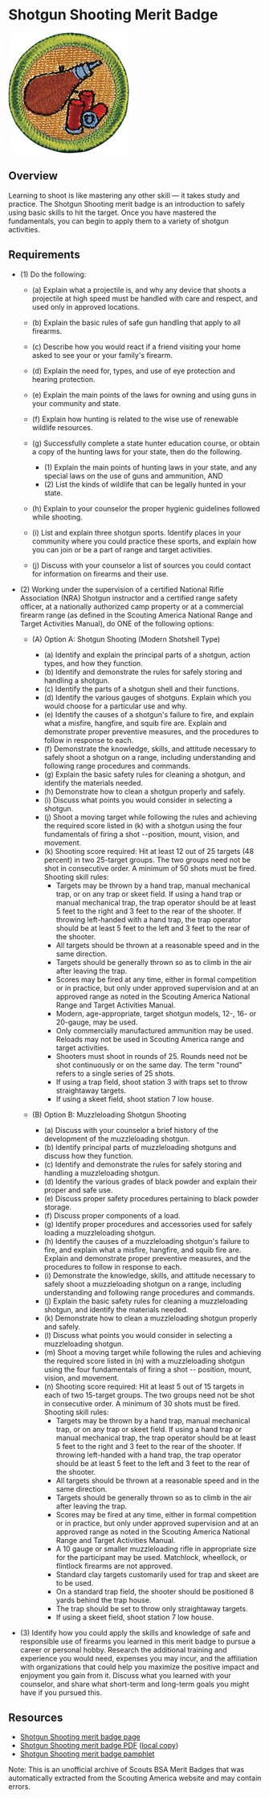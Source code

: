 

# Shotgun Shooting Merit Badge

![Shotgun Shooting Merit Badge](images/shotgun-shooting-merit-badge.jpg)

## Overview



Learning to shoot is like mastering any other skill — it takes study and practice. The Shotgun Shooting merit badge is an introduction to safely using basic skills to hit the target. Once you have mastered the fundamentals, you can begin to apply them to a variety of shotgun activities.

## Requirements

* (1) Do the following:
    * (a) Explain what a projectile is, and why any device that shoots a projectile at high speed must be handled with care and respect, and used only in approved locations.
    * (b) Explain the basic rules of safe gun handling that apply to all firearms.
    * (c) Describe how you would react if a friend visiting your home asked to see your or your family's firearm.
    * (d) Explain the need for, types, and use of eye protection and hearing protection.
    * (e) Explain the main points of the laws for owning and using guns in your community and state.
    * (f) Explain how hunting is related to the wise use of renewable wildlife resources.
    * (g) Successfully complete a state hunter education course, or obtain a copy of the hunting laws for your state, then do the following.
        * (1) Explain the main points of hunting laws in your state, and any special laws on the use of guns and ammunition, AND
        * (2) List the kinds of wildlife that can be legally hunted in your state.


    * (h) Explain to your counselor the proper hygienic guidelines followed while shooting.
    * (i) List and explain three shotgun sports. Identify places in your community where you could practice these sports, and explain how you can join or be a part of range and target activities.
    * (j) Discuss with your counselor a list of sources you could contact for information on firearms and their use.


* (2) Working under the supervision of a certified National Rifle Association (NRA) Shotgun instructor and a certified range safety officer, at a nationally authorized camp property or at a commercial firearm range (as defined in the Scouting America National Range and Target Activities Manual), do ONE of the following options:
    * (A) Option A: Shotgun Shooting (Modern Shotshell Type)
        * (a) Identify and explain the principal parts of a shotgun, action types, and how they function.
        * (b) Identify and demonstrate the rules for safely storing and handling a shotgun.
        * (c) Identify the parts of a shotgun shell and their functions.
        * (d) Identify the various gauges of shotguns. Explain which you would choose for a particular use and why.
        * (e) Identify the causes of a shotgun's failure to fire, and explain what a misfire, hangfire, and squib fire are. Explain and demonstrate proper preventive measures, and the procedures to follow in response to each.
        * (f) Demonstrate the knowledge, skills, and attitude necessary to safely shoot a shotgun on a range, including understanding and following range procedures and commands.
        * (g) Explain the basic safety rules for cleaning a shotgun, and identify the materials needed.
        * (h) Demonstrate how to clean a shotgun properly and safely.
        * (i) Discuss what points you would consider in selecting a shotgun.
        * (j) Shoot a moving target while following the rules and achieving the required score listed in (k) with a shotgun using the four fundamentals of firing a shot --position, mount, vision, and movement.
        * (k) Shooting score required: Hit at least 12 out of 25 targets (48 percent) in two 25-target groups. The two groups need not be shot in consecutive order. A minimum of 50 shots must be fired. Shooting skill rules:
            * Targets may be thrown by a hand trap, manual mechanical trap, or on any trap or skeet field. If using a hand trap or manual mechanical trap, the trap operator should be at least 5 feet to the right and 3 feet to the rear of the shooter. If throwing left-handed with a hand trap, the trap operator should be at least 5 feet to the left and 3 feet to the rear of the shooter.
            * All targets should be thrown at a reasonable speed and in the same direction.
            * Targets should be generally thrown so as to climb in the air after leaving the trap.
            * Scores may be fired at any time, either in formal competition or in practice, but only under approved supervision and at an approved range as noted in the Scouting America National Range and Target Activities Manual.
            * Modern, age-appropriate, target shotgun models, 12-, 16- or 20-gauge, may be used.
            * Only commercially manufactured ammunition may be used. Reloads may not be used in Scouting America range and target activities.
            * Shooters must shoot in rounds of 25. Rounds need not be shot continuously or on the same day. The term "round" refers to a single series of 25 shots.
            * If using a trap field, shoot station 3 with traps set to throw straightaway targets.
            * If using a skeet field, shoot station 7 low house.




    * (B) Option B: Muzzleloading Shotgun Shooting
        * (a) Discuss with your counselor a brief history of the development of the muzzleloading shotgun.
        * (b) Identify principal parts of muzzleloading shotguns and discuss how they function.
        * (c) Identify and demonstrate the rules for safely storing and handling a muzzleloading shotgun.
        * (d) Identify the various grades of black powder and explain their proper and safe use.
        * (e) Discuss proper safety procedures pertaining to black powder storage.
        * (f) Discuss proper components of a load.
        * (g) Identify proper procedures and accessories used for safely loading a muzzleloading shotgun.
        * (h) Identify the causes of a muzzleloading shotgun's failure to fire, and explain what a misfire, hangfire, and squib fire are. Explain and demonstrate proper preventive measures, and the procedures to follow in response to each.
        * (i) Demonstrate the knowledge, skills, and attitude necessary to safely shoot a muzzleloading shotgun on a range, including understanding and following range procedures and commands.
        * (j) Explain the basic safety rules for cleaning a muzzleloading shotgun, and identify the materials needed.
        * (k) Demonstrate how to clean a muzzleloading shotgun properly and safely.
        * (l) Discuss what points you would consider in selecting a muzzleloading shotgun.
        * (m) Shoot a moving target while following the rules and achieving the required score listed in (n) with a muzzleloading shotgun using the four fundamentals of firing a shot -- position, mount, vision, and movement.
        * (n) Shooting score required: Hit at least 5 out of 15 targets in each of two 15-target groups. The two groups need not be shot in consecutive order. A minimum of 30 shots must be fired. Shooting skill rules:
            * Targets may be thrown by a hand trap, manual mechanical trap, or on any trap or skeet field. If using a hand trap or manual mechanical trap, the trap operator should be at least 5 feet to the right and 3 feet to the rear of the shooter. If throwing left-handed with a hand trap, the trap operator should be at least 5 feet to the left and 3 feet to the rear of the shooter.
            * All targets should be thrown at a reasonable speed and in the same direction.
            * Targets should be generally thrown so as to climb in the air after leaving the trap.
            * Scores may be fired at any time, either in formal competition or in practice, but only under approved supervision and at an approved range as noted in the Scouting America National Range and Target Activities Manual.
            * A 10 gauge or smaller muzzleloading rifle in appropriate size for the participant may be used. Matchlock, wheellock, or flintlock firearms are not approved.
            * Standard clay targets customarily used for trap and skeet are to be used.
            * On a standard trap field, the shooter should be positioned 8 yards behind the trap house.
            * The trap should be set to throw only straightaway targets.
            * If using a skeet field, shoot station 7 low house.






* (3) Identify how you could apply the skills and knowledge of safe and responsible use of firearms you learned in this merit badge to pursue a career or personal hobby.  Research the additional training and experience you would need, expenses you may incur, and the affiliation with organizations that could help you maximize the positive impact and enjoyment you gain from it.  Discuss what you learned with your counselor, and share what short-term and long-term goals you might have if you pursued this.


## Resources

- [Shotgun Shooting merit badge page](https://www.scouting.org/merit-badges/shotgun-shooting/)
- [Shotgun Shooting merit badge PDF](https://filestore.scouting.org/filestore/Merit_Badge_ReqandRes/Shotgun_Shooting.pdf) ([local copy](files/shotgun-shooting-merit-badge.pdf))
- [Shotgun Shooting merit badge pamphlet](None)

Note: This is an unofficial archive of Scouts BSA Merit Badges that was automatically extracted from the Scouting America website and may contain errors.